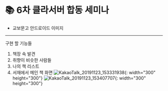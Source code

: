 # :books: 6차 클라서버 합동 세미나

- 교보문고 안드로이드 이미지 
-------------------------------
구현 할 기능들
 1. 책장 속 발견
 2. 취향이 비슷한 사람들
 3. 나의 책 리스트
 4. 서재에서 메인 책 화면
![KakaoTalk_20191123_153331938](https://user-images.githubusercontent.com/35520314/70772886-3bf09800-1db9-11ea-96e8-342ea774239c.png){: width="300" height="300"}
![KakaoTalk_20191123_153407707](https://user-images.githubusercontent.com/35520314/70772887-3d21c500-1db9-11ea-99fc-453b26668bc4.png){: width="300" height="300"}
